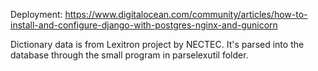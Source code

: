 Deployment:
https://www.digitalocean.com/community/articles/how-to-install-and-configure-django-with-postgres-nginx-and-gunicorn

Dictionary data is from Lexitron project by NECTEC. It's parsed into the database through the small program in parselexutil folder.


